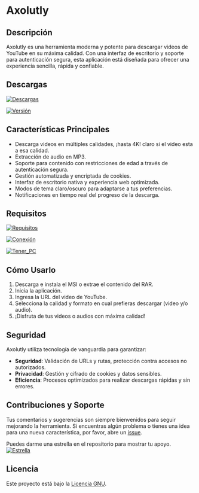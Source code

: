 # Axolutly

## Descripción
Axolutly es una herramienta moderna y potente para descargar videos de YouTube en su máxima calidad. Con una interfaz de escritorio y soporte para autenticación segura, esta aplicación está diseñada para ofrecer una experiencia sencilla, rápida y confiable.

## Descargas

[![Descargas](https://img.shields.io/badge/descargar-Axolutly-blueviolet)](https://github.com/TamakyTamagotchy/Axolutly/releases)

[![Versión](https://img.shields.io/badge/versión-1.2.2-yellow)](https://github.com/TamakyTamagotchy/Axolutly/releases/tag/1.2.2)

## Características Principales
- Descarga videos en múltiples calidades, ¡hasta 4K! claro si el video esta a esa calidad.
- Extracción de audio en MP3.
- Soporte para contenido con restricciones de edad a través de autenticación segura.
- Gestión automatizada y encriptada de cookies.
- Interfaz de escritorio nativa y experiencia web optimizada.
- Modos de tema claro/oscuro para adaptarse a tus preferencias.
- Notificaciones en tiempo real del progreso de la descarga.

## Requisitos

[![Requisitos](https://img.shields.io/badge/requisitos-Windows%2010+-white)]()

[![Conexión](https://img.shields.io/badge/conexión%20a%20Internet-yellow)]()

[![Tener_PC](https://img.shields.io/badge/tener%20PC-blue)]()

## Cómo Usarlo
1. Descarga e instala el MSI o extrae el contenido del RAR.
2. Inicia la aplicación.
3. Ingresa la URL del video de YouTube.
4. Selecciona la calidad y formato en cual prefieras descargar (video y/o audio).
5. ¡Disfruta de tus videos o audios con máxima calidad!

## Seguridad
Axolutly utiliza tecnología de vanguardia para garantizar:
- **Seguridad**: Validación de URLs y rutas, protección contra accesos no autorizados.
- **Privacidad**: Gestión y cifrado de cookies y datos sensibles.
- **Eficiencia**: Procesos optimizados para realizar descargas rápidas y sin errores.

## Contribuciones y Soporte
Tus comentarios y sugerencias son siempre bienvenidos para seguir mejorando la herramienta.
Si encuentras algún problema o tienes una idea para una nueva característica, por favor, abre un [issue](https://github.com/TamakyTamagotchy/Axolutly/issues).

Puedes darme una estrella en el repositorio para mostrar tu apoyo. 
[![Estrella](https://img.shields.io/github/stars/TamakyTamagotchy/Axolutly?style=social)]()
## Licencia
Este proyecto está bajo la [Licencia GNU](LICENSE).
